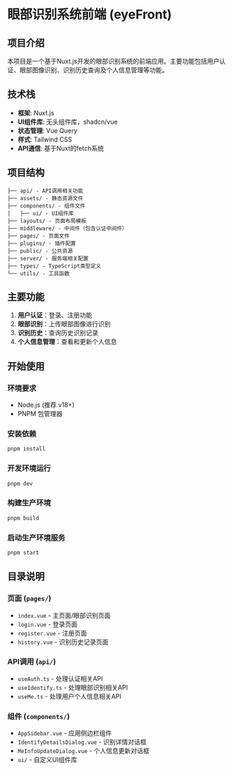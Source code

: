 # 眼部识别系统前端 (eyeFront)

## 项目介绍

本项目是一个基于Nuxt.js开发的眼部识别系统的前端应用。主要功能包括用户认证、眼部图像识别、识别历史查询及个人信息管理等功能。

## 技术栈

- **框架**: Nuxt.js
- **UI组件库**: 无头组件库，shadcn/vue
- **状态管理**: Vue Query
- **样式**: Tailwind CSS
- **API通信**: 基于Nuxt的fetch系统

## 项目结构

```
├── api/ - API调用相关功能
├── assets/ - 静态资源文件
├── components/ - 组件文件
│   ├── ui/ - UI组件库
├── layouts/ - 页面布局模板
├── middleware/ - 中间件（包含认证中间件）
├── pages/ - 页面文件
├── plugins/ - 插件配置
├── public/ - 公共资源
├── server/ - 服务端相关配置
├── types/ - TypeScript类型定义
└── utils/ - 工具函数
```

## 主要功能

1. **用户认证**：登录、注册功能
2. **眼部识别**：上传眼部图像进行识别
3. **识别历史**：查询历史识别记录
4. **个人信息管理**：查看和更新个人信息

## 开始使用

### 环境要求

- Node.js (推荐 v18+)
- PNPM 包管理器

### 安装依赖

```bash
pnpm install
```

### 开发环境运行

```bash
pnpm dev
```

### 构建生产环境

```bash
pnpm build
```

### 启动生产环境服务

```bash
pnpm start
```

## 目录说明

### 页面 (`pages/`)

- `index.vue` - 主页面/眼部识别页面
- `login.vue` - 登录页面
- `register.vue` - 注册页面
- `history.vue` - 识别历史记录页面

### API调用 (`api/`)

- `useAuth.ts` - 处理认证相关API
- `useIdentify.ts` - 处理眼部识别相关API
- `useMe.ts` - 处理用户个人信息相关API

### 组件 (`components/`)

- `AppSidebar.vue` - 应用侧边栏组件
- `IdentifyDetailsDialog.vue` - 识别详情对话框
- `MeInfoUpdateDialog.vue` - 个人信息更新对话框
- `ui/` - 自定义UI组件库
